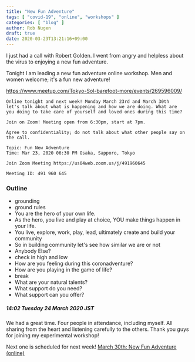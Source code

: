 ```yaml
---
title: "New Fun Adventure"
tags: [ "covid-19", "online", "workshops" ]
categories: [ "blog" ]
author: Rob Nugen
draft: true
date: 2020-03-23T13:21:16+09:00
---
```


I just had a call with Robert Golden.  I went from angry and helpless about the virus to enjoying a new fun adventure.

Tonight I am leading a new fun adventure online workshop.  Men and women welcome; it's a fun new adventure!

https://www.meetup.com/Tokyo-Sol-barefoot-more/events/269596009/

    Online tonight and next week! Monday March 23rd and March 30th
    let's talk about what is happening and how we are doing. What are
    you doing to take care of yourself and loved ones during this time?

    Join on Zoom! Meeting open from 6:30pm, start at 7pm.

    Agree to confidentiality; do not talk about what other people say on the call.

    Topic: Fun New Adventure
    Time: Mar 23, 2020 06:30 PM Osaka, Sapporo, Tokyo

    Join Zoom Meeting https://us04web.zoom.us/j/491960645

    Meeting ID: 491 960 645

### Outline

* grounding
* ground rules
* You are the hero of your own life.
* As the hero, you live and play at choice, YOU make things happen in your life.
* You live, explore, work, play, lead, ultimately create and build your community
* So in building community let's see how similar we are or not
* Anybody Else?
* check in high and low
* How are you feeling during this coronadventure?
* How are you playing in the game of life?
* break
* What are your natural talents?
* What support do you need?
* What support can you offer?

##### 14:02 Tuesday 24 March 2020 JST

We had a great time.  Four people in attendance, including myself.
All sharing from the heart and listening carefully to the others.
Thank you guys for joining my experimental workshop!

Next one is scheduled for next week!  [March 30th: New Fun Adventure (online)](https://www.meetup.com/Tokyo-Sol-barefoot-more/events/269600338/)
